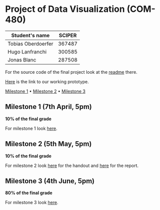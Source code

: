 # Project of Data Visualization (COM-480)

| Student's name | SCIPER |
| -------------- | ------ |
| Tobias Oberdoerfer | 367487 |
| Hugo Lanfranchi | 300585 |
| Jonas Blanc | 287508 |

For the source code of the final project look at the [readme](wa-visualization/README.md) there.

[Here](https://com-480-data-visualization.github.io/project-2023-what-s-viz/) is the link to our working prototype. 

[Milestone 1](#milestone-1) • [Milestone 2](#milestone-2) • [Milestone 3](#milestone-3)

## Milestone 1 (7th April, 5pm)

**10% of the final grade**

For milestone 1 look [here](Milestones/Milestone1.md).

## Milestone 2 (5th May, 5pm)

**10% of the final grade**

For milestone 2 look [here](Milestones/Milestone2.md) for the handout and [here](Milestones/Milestone2.pdf) for the report.

## Milestone 3 (4th June, 5pm)

**80% of the final grade**

For milestone 3 look [here](Milestones/Milestone3.md).
